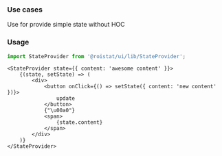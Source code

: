 ### Use cases

Use for provide simple state without HOC

### Usage

```js
import StateProvider from '@roistat/ui/lib/StateProvider';
```
    
    <StateProvider state={{ content: 'awesome content' }}>
        {(state, setState) => (
            <div>
                <button onClick={() => setState({ content: 'new content' })}>
                    update
                </button> 
                {"\u00a0"}
                <span>
                    {state.content}
                </span>
            </div>
        )}
    </StateProvider>